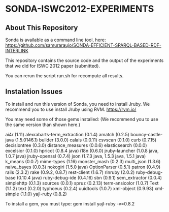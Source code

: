 SONDA-ISWC2012-EXPERIMENTS
==========================================
## About This Repository
Sonda is available as a command line tool, here:
https://github.com/samuraraujo/SONDA-EFFICIENT-SPARQL-BASED-RDF-INTERLINK

This repository contains the source code and the output of the experiments that we did for ISWC 2012 paper (submitted).

You can rerun the script run.sh for recompute all results.

## Instalation Issues
To install and run this version of Sonda, you need to install Jruby. We recommend you to use install Jruby using RVM.
https://rvm.io/

You may need some of those gems installed:
(We recommend you to use the same version than shown here.)

ai4r (1.11)
alexrabarts-term_extraction (0.1.4)
amatch (0.2.5)
bouncy-castle-java (1.5.0146.1)
builder (3.0.0)
calais (0.0.11)
csvscan (0.1.0)
curb (0.7.15)
decisiontree (0.3.0)
distance_measures (0.0.6)
elasticsearch (0.0.0)
excelsior (0.1.0)
hpricot (0.8.4 java)
i18n (0.6.0)
jruby-launcher (1.0.8 java, 1.0.7 java)
jruby-openssl (0.7.4)
json (1.7.3 java, 1.5.3 java, 1.5.1 java)
k_means (0.0.7)
mime-types (1.16)
monster_mash (0.2.3)
multi_json (1.3.6)
naive_bayes (0.0.3)
nokogiri (1.5.0 java)
OptionParser (0.5.1)
patron (0.4.9)
rails (2.3.2)
rake (0.9.2, 0.8.7)
rest-client (1.6.7)
rinruby (2.0.2)
ruby-debug-base (0.10.4 java)
ruby-debug-ide (0.4.16)
sbn (0.9.1)
sem_extractor (0.0.4)
simplehttp (0.1.3)
sources (0.0.1)
spruz (0.2.13)
term-ansicolor (1.0.7)
Text (1.1.2)
text (0.2.0)
typhoeus (0.2.4)
uuidtools (1.0.7)
xml-object (0.9.93)
xml-simple (1.1.0)
yajl-ruby (0.8.2)

To install a gem, you must type: gem install yajl-ruby -v=0.8.2

